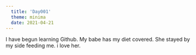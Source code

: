 ```yaml
---
  title: 'Day001'
  theme: minima
  date: 2021-04-21
---
```


I have begun learning Github. My babe has my diet covered. She stayed by my side feeding me. i love her.
